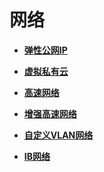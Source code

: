 # 网络<a name="bms_01_0024"></a>

-   **[弹性公网IP](弹性公网IP.md)**  

-   **[虚拟私有云](虚拟私有云.md)**  

-   **[高速网络](高速网络.md)**  

-   **[增强高速网络](增强高速网络.md)**  

-   **[自定义VLAN网络](自定义VLAN网络.md)**  

-   **[IB网络](IB网络.md)**  


